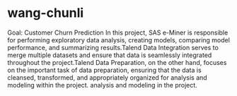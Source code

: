 # wang-chunli
Goal: Customer Churn Prediction
In this project, SAS e-Miner is responsible for performing exploratory data analysis, creating models, comparing model performance, and summarizing results.Talend Data Integration serves to merge multiple datasets and ensure that data is seamlessly integrated throughout the project.Talend Data Preparation, on the other hand, focuses on the important task of data preparation, ensuring that the data is cleansed, transformed, and appropriately organized for analysis and modeling within the project. analysis and modeling in the project.
